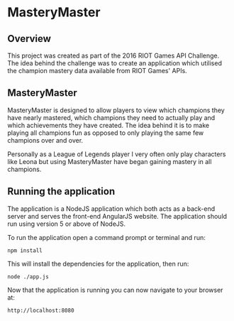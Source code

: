 # MasteryMaster

## Overview

This project was created as part of the 2016 RIOT Games API Challenge. The idea behind the challenge was to create an application which utilised the champion mastery data available from RIOT Games' APIs.

## MasteryMaster

MasteryMaster is designed to allow players to view which champions they have nearly mastered, which champions they need to actually play and which achievements they have created. The idea behind it is to make playing all champions fun as opposed to only playing the same few champions over and over.

Personally as a League of Legends player I very often only play characters like Leona but using MasteryMaster have began gaining mastery in all champions.

## Running the application

The application is a NodeJS application which both acts as a back-end server and serves the front-end AngularJS website. The application should run using version 5 or above of NodeJS. 

To run the application open a command prompt or terminal and run:
```
npm install
```
This will install the dependencies for the application, then run:
```
node ./app.js
```
Now that the application is running you can now navigate to your browser at:

```
http://localhost:8080
```